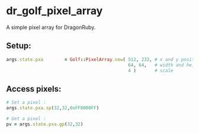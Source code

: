 # dr_golf_pixel_array

A simple pixel array for DragonRuby.

## Setup:
```ruby
args.state.pxa        = Golf::PixelArray.new( 512, 232, # x and y position
                                              64, 64,   # width and height
                                              4 )       # scale
```
                                              
## Access pixels:
```ruby
# Set a pixel :
args.state.pxa.sp(32,32,0xFF0000FF)

# Get a pixel :
pv = args.state.pxa.gp(32,32)
```

